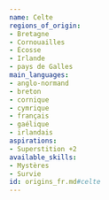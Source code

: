 ```yaml
---
name: Celte
regions_of_origin:
- Bretagne
- Cornouailles
- Écosse
- Irlande
- pays de Galles
main_languages:
- anglo-normand
- breton
- cornique
- cymrique
- français
- gaélique
- irlandais
aspirations:
- Superstition +2
available_skills:
- Mystères
- Survie
id: origins_fr.md#celte
---
```


